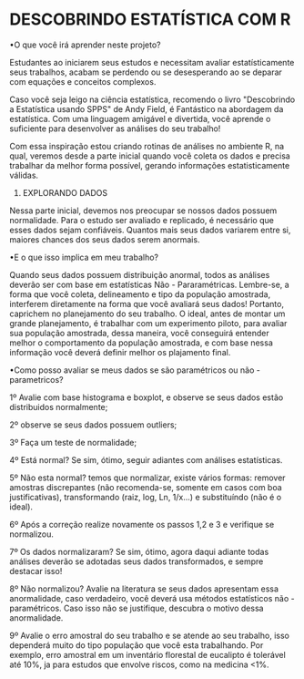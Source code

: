 
# DESCOBRINDO ESTATÍSTICA COM R  

•O que você irá aprender neste projeto?

Estudantes ao iniciarem seus estudos e necessitam avaliar estatísticamente seus trabalhos, acabam
se perdendo ou  se desesperando ao se deparar com equações e conceitos complexos.

Caso você seja leigo na ciência estatística, recomendo o livro "Descobrindo a Estatística usando SPPS" de Andy Field,
é Fantástico na abordagem da estatística. Com uma linguagem amigável e divertida, você aprende o suficiente para
desenvolver as análises do seu trabalho!

Com essa inspiração estou criando rotinas de análises no ambiente R, na qual, veremos desde a parte inicial quando você coleta os dados e precisa trabalhar da melhor forma possível, gerando informações estatisticamente válidas.


1. EXPLORANDO DADOS

Nessa parte inicial, devemos nos preocupar se nossos dados possuem normalidade. Para o estudo ser avaliado e replicado, é necessário que esses dados sejam confiáveis. Quantos mais seus dados variarem entre si, maiores chances dos seus dados serem anormais.
 
•E o que isso implica em meu trabalho?
 
Quando seus dados possuem distribuição anormal, todos as análises deverão ser com base em estatísticas Não - Pararamétricas. Lembre-se, a forma que você coleta, delineamento e tipo da população amostrada, interferem diretamente na forma que você avaliará seus dados! Portanto, caprichem no planejamento do seu trabalho. O ideal, antes de montar um grande planejamento, é trabalhar com um experimento piloto, para avaliar sua população amostrada, dessa maneira, você conseguirá entender melhor o comportamento da população amostrada, e com base nessa informação você deverá definir melhor os plajamento final.
 
•Como posso avaliar se meus dados se são paramétricos ou não - parametricos?
 
 1º Avalie com base histograma e boxplot, e observe se seus dados estão distribuidos normalmente;
 
 2º observe se seus dados possuem outliers;
 
 3º Faça um teste de normalidade;
 
 4º Está normal? Se sim, ótimo, seguir adiantes com análises estatísticas.
 
 5º Não esta normal? temos que normalizar, existe vários formas: remover amostras discrepantes (não recomenda-se, somente em casos com boa justificativas),  transformando (raiz, log, Ln, 1/x...) e substituíndo (não é o ideal).
 
 6º Após a correção realize novamente os passos 1,2 e 3 e verifique se normalizou.
 
 7º Os dados normalizaram? Se sim, ótimo, agora daqui adiante todas análises deverão se adotadas seus dados transformados, e sempre destacar isso!
 
 8º Não normalizou? Avalie na literatura se seus dados apresentam essa anormalidade, caso verdadeiro, você deverá usa métodos estatísticos não - paramétricos. Caso isso não se justifique, descubra o motivo dessa anormalidade.
 
 9º Avalie o erro amostral do seu trabalho e se atende ao seu trabalho, isso dependerá muito do tipo população que você esta trabalhando. Por exemplo, erro amostral em um inventário florestal de eucalipto é tolerável até 10%, ja para estudos que envolve riscos, como na medicina <1%.



